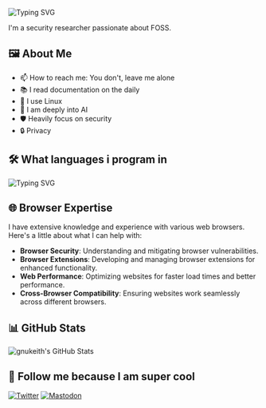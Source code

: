 ![Typing SVG](http://readme-typing-svg.herokuapp.com/?font=JetBrains+Mono&pause=1000&color=00FF00&random=false&width=435&lines=Haiiiii+I'm+gnukeith)

I'm a security researcher passionate about FOSS.

## 🖼️ About Me

- 📫 How to reach me: You don't, leave me alone
- 📚 I read documentation on the daily
- 🐧 I use Linux
- 🤖 I am deeply into AI
- 🛡️ Heavily focus on security
- 🔒 Privacy

## 🛠️ What languages i program in

![Typing SVG](http://readme-typing-svg.herokuapp.com/?font=JetBrains+Mono&pause=1000&color=00FF00&random=false&width=435&lines=Python;HTML;CSS;Javascript;Rust;GO)

## 🌐 Browser Expertise

I have extensive knowledge and experience with various web browsers. Here's a little about what I can help with:
- **Browser Security**: Understanding and mitigating browser vulnerabilities.
- **Browser Extensions**: Developing and managing browser extensions for enhanced functionality.
- **Web Performance**: Optimizing websites for faster load times and better performance.
- **Cross-Browser Compatibility**: Ensuring websites work seamlessly across different browsers.

## 📊 GitHub Stats

![gnukeith's GitHub Stats](https://github-readme-stats.vercel.app/api?username=gnukeith&show_icons=true&theme=radical&title_color=00FF00&icon_color=00FF00&text_color=00FF00&bg_color=0d1117)


## 👀 Follow me because I am super cool

<p>
  <a href="https://x.com/gnukeith" target="_blank"><img src="https://img.shields.io/badge/Twitter-%231DA1F2.svg?style=for-the-badge&logo=Twitter&logoColor=white" alt="Twitter"></a>
  <a href="https://mastodon.social/@keith684" target="_blank"><img src="https://img.shields.io/badge/Mastodon-6364FF?style=for-the-badge&logo=mastodon&logoColor=white" alt="Mastodon"></a>
</p>
